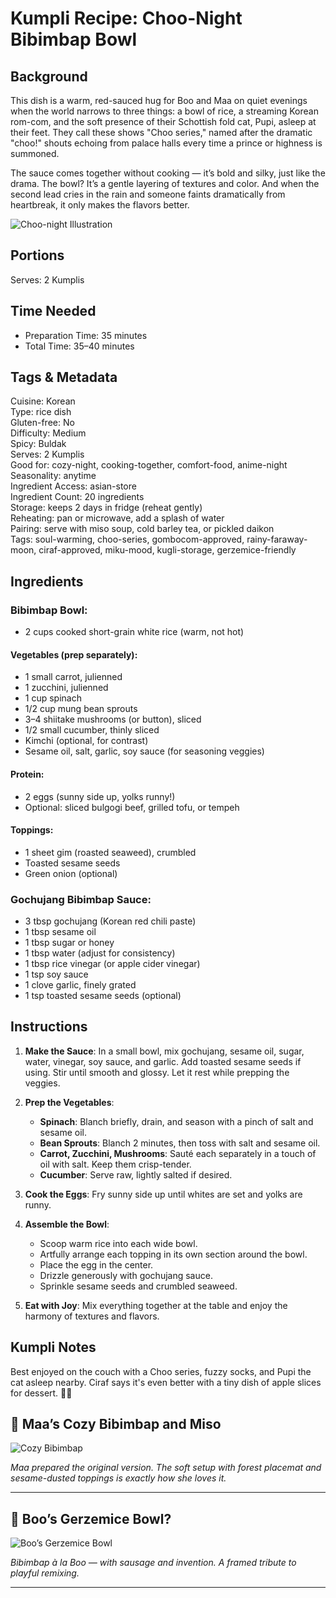 # Kumpli Recipe: Choo-Night Bibimbap Bowl

## Background

This dish is a warm, red-sauced hug for Boo and Maa on quiet evenings when the world narrows to three things: a bowl of rice, a streaming Korean rom-com, and the soft presence of their Schottish fold cat, Pupi, asleep at their feet. They call these shows "Choo series," named after the dramatic "choo!" shouts echoing from palace halls every time a prince or highness is summoned.

The sauce comes together without cooking — it’s bold and silky, just like the drama. The bowl? It’s a gentle layering of textures and color. And when the second lead cries in the rain and someone faints dramatically from heartbreak, it only makes the flavors better.

![Choo-night Illustration](../images/illustrations/choo-night-bibimbap-bowl.png)

## Portions

Serves: 2 Kumplis

## Time Needed

* Preparation Time: 35 minutes
* Total Time: 35–40 minutes

## Tags & Metadata
Cuisine: Korean  
Type: rice dish  
Gluten-free: No  
Difficulty: Medium  
Spicy: Buldak  
Serves: 2 Kumplis  
Good for: cozy-night, cooking-together, comfort-food, anime-night  
Seasonality: anytime  
Ingredient Access: asian-store  
Ingredient Count: 20 ingredients  
Storage: keeps 2 days in fridge (reheat gently)  
Reheating: pan or microwave, add a splash of water  
Pairing: serve with miso soup, cold barley tea, or pickled daikon  
Tags: soul-warming, choo-series, gombocom-approved, rainy-faraway-moon, ciraf-approved, miku-mood, kugli-storage, gerzemice-friendly  

## Ingredients

### Bibimbap Bowl:

* 2 cups cooked short-grain white rice (warm, not hot)

#### Vegetables (prep separately):

* 1 small carrot, julienned
* 1 zucchini, julienned
* 1 cup spinach
* 1/2 cup mung bean sprouts
* 3–4 shiitake mushrooms (or button), sliced
* 1/2 small cucumber, thinly sliced
* Kimchi (optional, for contrast)
* Sesame oil, salt, garlic, soy sauce (for seasoning veggies)

#### Protein:

* 2 eggs (sunny side up, yolks runny!)
* Optional: sliced bulgogi beef, grilled tofu, or tempeh

#### Toppings:

* 1 sheet gim (roasted seaweed), crumbled
* Toasted sesame seeds
* Green onion (optional)

### Gochujang Bibimbap Sauce:

* 3 tbsp gochujang (Korean red chili paste)
* 1 tbsp sesame oil
* 1 tbsp sugar or honey
* 1 tbsp water (adjust for consistency)
* 1 tbsp rice vinegar (or apple cider vinegar)
* 1 tsp soy sauce
* 1 clove garlic, finely grated
* 1 tsp toasted sesame seeds (optional)

## Instructions

1. **Make the Sauce**: In a small bowl, mix gochujang, sesame oil, sugar, water, vinegar, soy sauce, and garlic. Add toasted sesame seeds if using. Stir until smooth and glossy. Let it rest while prepping the veggies.

2. **Prep the Vegetables**:

   * **Spinach**: Blanch briefly, drain, and season with a pinch of salt and sesame oil.
   * **Bean Sprouts**: Blanch 2 minutes, then toss with salt and sesame oil.
   * **Carrot, Zucchini, Mushrooms**: Sauté each separately in a touch of oil with salt. Keep them crisp-tender.
   * **Cucumber**: Serve raw, lightly salted if desired.

3. **Cook the Eggs**: Fry sunny side up until whites are set and yolks are runny.

4. **Assemble the Bowl**:

   * Scoop warm rice into each wide bowl.
   * Artfully arrange each topping in its own section around the bowl.
   * Place the egg in the center.
   * Drizzle generously with gochujang sauce.
   * Sprinkle sesame seeds and crumbled seaweed.

5. **Eat with Joy**: Mix everything together at the table and enjoy the harmony of textures and flavors.

## Kumpli Notes

Best enjoyed on the couch with a Choo series, fuzzy socks, and Pupi the cat asleep nearby. Ciraf says it's even better with a tiny dish of apple slices for dessert. 🐘🍎

## 🍚 Maa’s Cozy Bibimbap and Miso

![Cozy Bibimbap](../images/photos/choo-night-bibimbap-bowl-p1.png)

*Maa prepared the original version. The soft setup with forest placemat and sesame-dusted toppings is exactly how she loves it.*

---

## 🍳 Boo’s Gerzemice Bowl?

![Boo’s Gerzemice Bowl](../images/photos/choo-night-bibimbap-bowl-p2.png)

*Bibimbap à la Boo — with sausage and invention. A framed tribute to playful remixing.*

---
